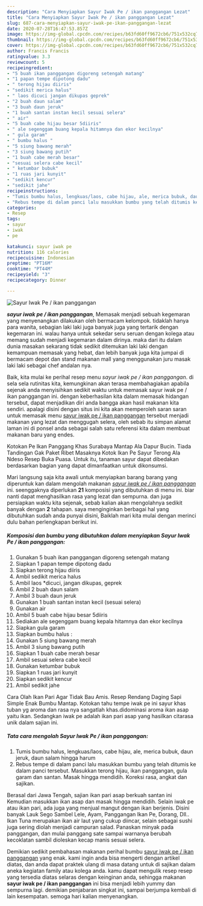 ```yaml
---
description: "Cara Menyiapkan Sayur Iwak Pe / ikan panggangan Lezat"
title: "Cara Menyiapkan Sayur Iwak Pe / ikan panggangan Lezat"
slug: 687-cara-menyiapkan-sayur-iwak-pe-ikan-panggangan-lezat
date: 2020-07-28T16:47:53.857Z
image: https://img-global.cpcdn.com/recipes/b63fd60ff9672cb6/751x532cq70/sayur-iwak-pe-ikan-panggangan-foto-resep-utama.jpg
thumbnail: https://img-global.cpcdn.com/recipes/b63fd60ff9672cb6/751x532cq70/sayur-iwak-pe-ikan-panggangan-foto-resep-utama.jpg
cover: https://img-global.cpcdn.com/recipes/b63fd60ff9672cb6/751x532cq70/sayur-iwak-pe-ikan-panggangan-foto-resep-utama.jpg
author: Francis Francis
ratingvalue: 3.3
reviewcount: 5
recipeingredient:
- "5 buah ikan panggangan digoreng setengah matang"
- "1 papan tempe dipotong dadu"
- " terong hijau diiris"
- "sedikit merica halus"
- " laos dicuci jangan dikupas geprek"
- "2 buah daun salam"
- "3 buah daun jeruk"
- "1 buah santan instan kecil sesuai selera"
- " air"
- "5 buah cabe hijau besar 5diiris"
- " ale segenggam buang kepala hitamnya dan ekor kecilnya"
- " gula garam"
- " bumbu halus "
- "5 siung bawang merah"
- "3 siung bawang putih"
- "1 buah cabe merah besar"
- "sesuai selera cabe kecil"
- " ketumbar bubuk"
- "1 ruas jari kunyit"
- "sedikit kencur"
- "sedikit jahe"
recipeinstructions:
- "Tumis bumbu halus, lengkuas/laos, cabe hijau, ale, merica bubuk, daun jeruk, daun salam hingga harum"
- "Rebus tempe di dalam panci lalu masukkan bumbu yang telah ditumis ke dalam panci tersebut. Masukkan terong hijau, ikan panggangan, gula garam dan santan. Masak hingga mendidih. Koreksi rasa, angkat dan sajikan."
categories:
- Resep
tags:
- sayur
- iwak
- pe

katakunci: sayur iwak pe 
nutrition: 116 calories
recipecuisine: Indonesian
preptime: "PT16M"
cooktime: "PT44M"
recipeyield: "3"
recipecategory: Dinner

---
```



![Sayur Iwak Pe / ikan panggangan](https://img-global.cpcdn.com/recipes/b63fd60ff9672cb6/751x532cq70/sayur-iwak-pe-ikan-panggangan-foto-resep-utama.jpg)

<b><i>sayur iwak pe / ikan panggangan</i></b>, Memasak menjadi sebuah kegemaran yang menyenangkan dilakukan oleh bermacam kelompok. tidaklah hanya para wanita, sebagian laki laki juga banyak juga yang tertarik dengan kegemaran ini. walau hanya untuk sekedar seru seruan dengan kolega atau memang sudah menjadi kegemaran dalam dirinya. maka dari itu dalam dunia masakan sekarang tidak sedikit ditemukan laki laki dengan kemampuan memasak yang hebat, dan lebih banyak juga kita jumpai di bermacam depot dan stand makanan mall yang menggunakan juru masak laki laki sebagai chef andalan nya.

Baik, kita mulai ke perihal resep menu <i>sayur iwak pe / ikan panggangan</i>. di sela sela rutinitas kita, kemungkinan akan terasa membahagiakan apabila sejenak anda menyisihkan sedikit waktu untuk memasak sayur iwak pe / ikan panggangan ini. dengan keberhasilan kita dalam memasak hidangan tersebut, dapat menjadikan diri anda bangga akan hasil makanan kita sendiri. apalagi disini dengan situs ini kita akan memperoleh saran saran untuk memasak menu <u>sayur iwak pe / ikan panggangan</u> tersebut menjadi makanan yang lezat dan menggugah selera, oleh sebab itu simpan alamat laman ini di ponsel anda sebagai salah satu referensi kita dalam membuat makanan baru yang endes.

Kotokan Pe Ikan Panggang Khas Surabaya Mantap Ala Dapur Bucin. Tiada Tandingan Gak Paket Ribet Masaknya Kotok Ikan Pe Sayur Terong Ala Ndeso Resep Buka Puasa. Untuk itu, tanaman sayur dapat dibedakan berdasarkan bagian yang dapat dimanfaatkan untuk dikonsumsi.


Mari langsung saja kita awali untuk menyiapkan barang barang yang diperuntuk kan dalam mengolah makanan <u><i>sayur iwak pe / ikan panggangan</i></u> ini. seenggaknya diperlukan <b>21</b> komposisi yang dibutuhkan di menu ini. biar nanti dapat menghasilkan rasa yang lezat dan sempurna. dan juga persiapkan waktu kita sejenak, sebab kalian akan mengolahnya sedikit banyak dengan <b>2</b> tahapan. saya menginginkan berbagai hal yang dibutuhkan sudah anda punyai disini, Baiklah mari kita mulai dengan merinci dulu bahan perlengkapan berikut ini.

<!--inarticleads1-->

##### Komposisi dan bumbu yang dibutuhkan dalam menyiapkan Sayur Iwak Pe / ikan panggangan:

1. Gunakan 5 buah ikan panggangan digoreng setengah matang
1. Siapkan 1 papan tempe dipotong dadu
1. Siapkan  terong hijau diiris
1. Ambil sedikit merica halus
1. Ambil  laos *dicuci, jangan dikupas, geprek
1. Ambil 2 buah daun salam
1. Ambil 3 buah daun jeruk
1. Gunakan 1 buah santan instan kecil (sesuai selera)
1. Gunakan  air
1. Ambil 5 buah cabe hijau besar 5diiris
1. Sediakan  ale segenggam buang kepala hitamnya dan ekor kecilnya
1. Siapkan  gula garam
1. Siapkan  bumbu halus :
1. Gunakan 5 siung bawang merah
1. Ambil 3 siung bawang putih
1. Siapkan 1 buah cabe merah besar
1. Ambil sesuai selera cabe kecil
1. Gunakan  ketumbar bubuk
1. Siapkan 1 ruas jari kunyit
1. Siapkan sedikit kencur
1. Ambil sedikit jahe


Cara Olah Ikan Pari Agar Tidak Bau Amis. Resep Rendang Daging Sapi Simple Enak Bumbu Mantap. Kotokan tahu tempe iwak pe ini sayur khas tuban yg aroma dan rasa nya sangatlah khas.didominasi aroma ikan asap yaitu ikan. Sedangkan iwak pe adalah ikan pari asap yang hasilkan citarasa unik dalam sajian ini. 

<!--inarticleads2-->

##### Tata cara mengolah Sayur Iwak Pe / ikan panggangan:

1. Tumis bumbu halus, lengkuas/laos, cabe hijau, ale, merica bubuk, daun jeruk, daun salam hingga harum
1. Rebus tempe di dalam panci lalu masukkan bumbu yang telah ditumis ke dalam panci tersebut. Masukkan terong hijau, ikan panggangan, gula garam dan santan. Masak hingga mendidih. Koreksi rasa, angkat dan sajikan.


Berasal dari Jawa Tengah, sajian ikan pari asap berkuah santan ini Kemudian masukkan ikan asap dan masak hingga mendidih. Selain iwak pe atau ikan pari, ada juga yang menjual mangut dengan ikan berjenis. Disini banyak Lauk Sego Sambel Lele, Ayam, Panggangan Ikan Pe, Dorang, Dll.. Ikan Tuna merupakan ikan air laut yang cukup diincar, selain sebagai sushi juga sering diolah menjadi campuran salad. Panaskan minyak pada panggangan, dan mulai panggang sate sampai warnanya berubah kecoklatan sambil dioleskan kecap manis sesuai selera. 

Demikian sedikit pembahasan makanan perihal bumbu <u>sayur iwak pe / ikan panggangan</u> yang enak. kami ingin anda bisa mengerti dengan artikel diatas, dan anda dapat praktek ulang di masa datang untuk di sajikan dalam aneka kegiatan family atau kolega anda. kamu dapat mengulik resep resep yang tersedia diatas selaras dengan keinginan anda, sehingga makanan <b>sayur iwak pe / ikan panggangan</b> ini bisa menjadi lebih yummy dan sempurna lagi. demikian penjabaran singkat ini, sampai berjumpa kembali di lain kesempatan. semoga hari kalian menyenangkan.

